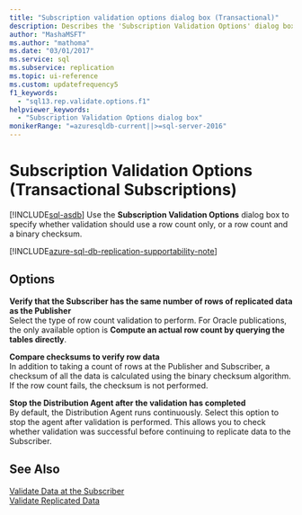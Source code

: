 ```yaml
---
title: "Subscription validation options dialog box (Transactional)"
description: Describes the 'Subscription Validation Options' dialog box for Transactional Replication in SQL Server Management Studio (SSMS).
author: "MashaMSFT"
ms.author: "mathoma"
ms.date: "03/01/2017"
ms.service: sql
ms.subservice: replication
ms.topic: ui-reference
ms.custom: updatefrequency5
f1_keywords:
  - "sql13.rep.validate.options.f1"
helpviewer_keywords:
  - "Subscription Validation Options dialog box"
monikerRange: "=azuresqldb-current||>=sql-server-2016"
---
```

# Subscription Validation Options (Transactional Subscriptions)
[!INCLUDE[sql-asdb](../../includes/applies-to-version/sql-asdb.md)]
  Use the **Subscription Validation Options** dialog box to specify whether validation should use a row count only, or a row count and a binary checksum. 

[!INCLUDE[azure-sql-db-replication-supportability-note](../../includes/azure-sql-db-replication-supportability-note.md)]
  
## Options  
 **Verify that the Subscriber has the same number of rows of replicated data as the Publisher**  
 Select the type of row count validation to perform. For Oracle publications, the only available option is **Compute an actual row count by querying the tables directly**.  
  
 **Compare checksums to verify row data**  
 In addition to taking a count of rows at the Publisher and Subscriber, a checksum of all the data is calculated using the binary checksum algorithm. If the row count fails, the checksum is not performed.  
  
 **Stop the Distribution Agent after the validation has completed**  
 By default, the Distribution Agent runs continuously. Select this option to stop the agent after validation is performed. This allows you to check whether validation was successful before continuing to replicate data to the Subscriber.  
  
## See Also  
 [Validate Data at the Subscriber](../../relational-databases/replication/validate-data-at-the-subscriber.md)   
 [Validate Replicated Data](../../relational-databases/replication/validate-data-at-the-subscriber.md)  
  
  
